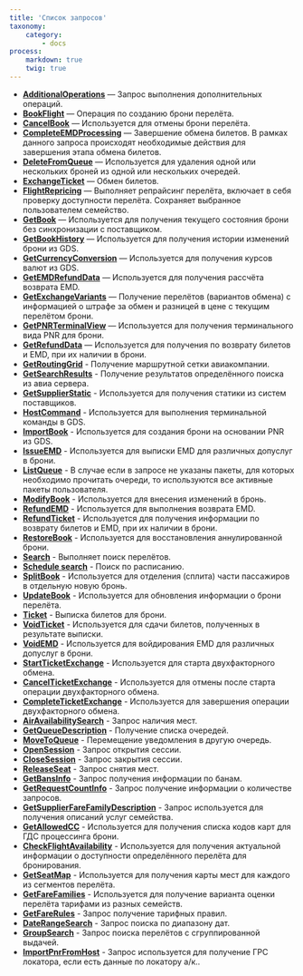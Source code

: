 ```yaml
---
title: 'Список запросов'
taxonomy:
    category:
        - docs
process:
    markdown: true
    twig: true
---
```


-   **[AdditionalOperations](/avia/request/additionaloperations)** — Запрос выполнения дополнительных операций.
-   **[BookFlight](/avia/request/bookflight)** — Операция по созданию брони перелёта.
-   **[CancelBook](/avia/request/cancelbook)** — Используется для отмены брони перелёта.
-   **[CompleteEMDProcessing](/avia/request/completeexchange)** — Завершение обмена билетов. В рамках данного запроса происходят необходимые действия для завершения этапа обмена билетов.
-   **[DeleteFromQueue](/avia/request/deletefromqueue)** — Используется для удаления одной или нескольких броней из одной или нескольких очередей.
-   **[ExchangeTicket](/avia/request/exchangeticket)** — Обмен билетов.
-   **[FlightRepricing](/avia/request/flightrepricing)** — Выполняет репрайсинг перелёта, включает в себя проверку доступности перелёта. Сохраняет выбранное пользователем семейство.
-   **[GetBook](/avia/request/getbook)** — Используется для получения текущего состояния брони без синхронизации с поставщиком.
-   **[GetBookHistory](/avia/request/getbookhistory)** — Используется для получения истории изменений брони из GDS.
-   **[GetCurrencyConversion](/avia/request/getcurrencyconversion)** — Используется для получения курсов валют из GDS.
-   **[GetEMDRefundData](/avia/request/getemdrefunddata)** — Используется для получения рассчёта возврата EMD.
-   **[GetExchangeVariants](/avia/request/getexchangevariants)** — Получение перелётов (вариантов обмена) с информацией о штрафе за обмен и разницей в цене с текущим перелётом брони.
-   **[GetPNRTerminalView](/avia/request/getpnrterminalview)** — Используется для получения терминального вида PNR для брони.
-   **[GetRefundData](/avia/request/getrefunddata)** — Используется для получения по возврату билетов и EMD, при их наличии в брони.
-   **[GetRoutingGrid](/avia/request/getroutinggrid)** - Получение маршрутной сетки авиакомпании.
-   **[GetSearchResults](/avia/request/getsearchresults)** - Получение результатов определённого поиска из авиа сервера.
-   **[GetSupplierStatic](/avia/request/getsupplierstatic)** - Используется для получения статики из систем поставщиков.
-   **[HostCommand](/avia/request/hostcommand)** - Используется для выполнения терминальной команды в GDS.
-   **[ImportBook](/avia/request/importbook)** - Используется для создания брони на основании PNR из GDS.
-   **[IssueEMD](/avia/request/issueemd)** - Используется для выписки EMD для различных допуслуг в брони.
-   **[ListQueue](/avia/request/listqueue)** - В случае если в запросе не указаны пакеты, для которых необходимо прочитать очереди, то используются все активные пакеты пользователя.
-   **[ModifyBook](/avia/request/modifybook)** - Используется для внесения изменений в бронь.
-   **[RefundEMD](/avia/request/refundemd)** - Используется для выполнения возврата EMD.
-   **[RefundTicket](/avia/request/refundticket)** - Используется для получения информации по возврату билетов и EMD, при их наличии в брони.
-   **[RestoreBook](/avia/request/restorebook)** - Используется для восстановления аннулированной брони.
-   **[Search](/avia/request/search)** - Выполняет поиск перелётов.
-   **[Schedule search](/avia/request/schedulesearch)** - Поиск по расписанию.
-   **[SplitBook](/avia/request/splitbook)** - Используется для отделения (сплита) части пассажиров в отдельную новую бронь.
-   **[UpdateBook](/avia/request/updatebook)** - Используется для обновления информации о брони перелёта.
-   **[Ticket](/avia/request/ticket)** - Выписка билетов для брони.
-   **[VoidTicket](/avia/request/voidticket)** - Используется для сдачи билетов, полученных в результате выписки.
-   **[VoidEMD](/avia/request/voidemd)** - Используется для войдирования EMD для различных допуслуг в брони.
-   **[StartTicketExchange](/avia/request/startticketexchange)** - Используется для старта двухфакторного обмена.
-   **[CancelTicketExchange](/avia/request/cancelticketexchange)** - Используется для отмены после старта операции двухфакторного обмена.
-   **[CompleteTicketExchange](/avia/request/completeticketexchange)** - Используется для завершения операции двухфакторного обмена.
-   **[AirAvailabilitySearch](/avia/request/airavailabilitysearch)** - Запрос наличия мест.
-   **[GetQueueDescription](/avia/request/getqueuedescription)** - Получение списка очередей.
-   **[MoveToQueue](/avia/request/movetoqueue)** - Перемещение уведомления в другую очередь.
-   **[OpenSession](/avia/request/opensession)** - Запрос открытия сессии.
-   **[CloseSession](/avia/request/closesession)** - Запрос закрытия сессии.
-   **[ReleaseSeat](/avia/request/releaseseat)** - Запрос снятия мест.
-   **[GetBansInfo](/avia/request/getbansinfo)** - Запрос получения информации по банам.
-   **[GetRequestCountInfo](/avia/request/getrequestcountinfo)** - Запрос получение информации о количестве запросов.
-   **[GetSupplierFareFamilyDescription](/avia/request/getsupplierfarefamilydescription)** - Запрос используется для получения описаний услуг семейства.
-   **[GetAllowedCC](/avia/request/getallowedcc)** - Используется для получения списка кодов карт для ГДС процессинга брони.
-   **[CheckFlightAvailability](/avia/request/checkflightavailability)** - Используется для получения актуальной информации о доступности определённого перелёта для бронирования.
-   **[GetSeatMap](/avia/request/getseatmap)** - Используется для получения карты мест для каждого из сегментов перелёта.
-   **[GetFareFamilies](/avia/request/getfarefamilies)** - Используется для получение варианта оценки перелёта тарифами из разных семейств.
-   **[GetFareRules](/avia/request/getfarerules)** - Запрос получение тарифных правил.
-   **[DateRangeSearch](/avia/request/daterangesearch)** - Запрос поиска по диапазону дат.
-   **[GroupSearch](/avia/request/groupsearch)** - Запрос поиска перелётов с сгруппированной выдачей.
-   **[ImportPnrFromHost](/avia/request/importpnrfromhost)** - Запрос используется для получение ГРС локатора, если есть данные по локатору а/к..
